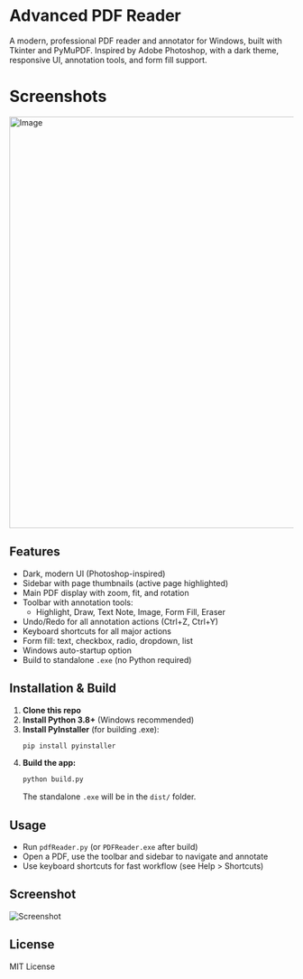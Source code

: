 # Advanced PDF Reader

A modern, professional PDF reader and annotator for Windows, built with Tkinter and PyMuPDF. Inspired by Adobe Photoshop, with a dark theme, responsive UI, annotation tools, and form fill support.

# Screenshots
<img width="1365" height="729" alt="Image" src="https://github.com/user-attachments/assets/92e45227-0c51-4629-ae5e-db811356574f" />

## Features
- Dark, modern UI (Photoshop-inspired)
- Sidebar with page thumbnails (active page highlighted)
- Main PDF display with zoom, fit, and rotation
- Toolbar with annotation tools:
  - Highlight, Draw, Text Note, Image, Form Fill, Eraser
- Undo/Redo for all annotation actions (Ctrl+Z, Ctrl+Y)
- Keyboard shortcuts for all major actions
- Form fill: text, checkbox, radio, dropdown, list
- Windows auto-startup option
- Build to standalone `.exe` (no Python required)

## Installation & Build

1. **Clone this repo**
2. **Install Python 3.8+** (Windows recommended)
3. **Install PyInstaller** (for building .exe):
   ```sh
   pip install pyinstaller
   ```
4. **Build the app:**
   ```sh
   python build.py
   ```
   The standalone `.exe` will be in the `dist/` folder.

## Usage
- Run `pdfReader.py` (or `PDFReader.exe` after build)
- Open a PDF, use the toolbar and sidebar to navigate and annotate
- Use keyboard shortcuts for fast workflow (see Help > Shortcuts)

## Screenshot
![Screenshot](screenshot.png)

## License
MIT License 
